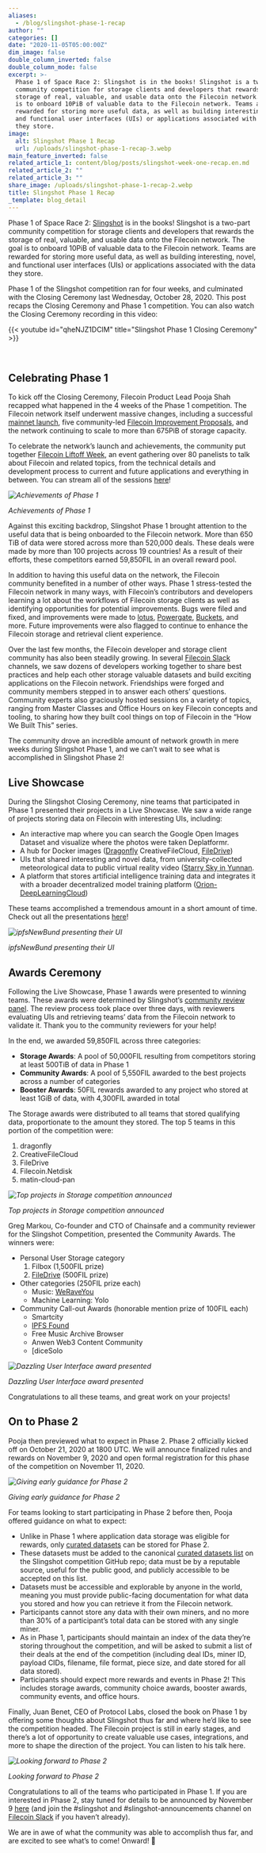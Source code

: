 ```yaml
---
aliases:
  - /blog/slingshot-phase-1-recap
author: ""
categories: []
date: "2020-11-05T05:00:00Z"
dim_image: false
double_column_inverted: false
double_column_mode: false
excerpt: >-
  Phase 1 of Space Race 2: Slingshot is in the books! Slingshot is a two-part
  community competition for storage clients and developers that rewards the
  storage of real, valuable, and usable data onto the Filecoin network. The goal
  is to onboard 10PiB of valuable data to the Filecoin network. Teams are
  rewarded for storing more useful data, as well as building interesting, novel,
  and functional user interfaces (UIs) or applications associated with the data
  they store.
image:
  alt: Slingshot Phase 1 Recap
  url: /uploads/slingshot-phase-1-recap-3.webp
main_feature_inverted: false
related_article_1: content/blog/posts/slingshot-week-one-recap.en.md
related_article_2: ""
related_article_3: ""
share_image: /uploads/slingshot-phase-1-recap-2.webp
title: Slingshot Phase 1 Recap
_template: blog_detail
---
```


Phase 1 of Space Race 2: [Slingshot](https://slingshot.filecoin.io/) is in the books! Slingshot is a two-part community competition for storage clients and developers that rewards the storage of real, valuable, and usable data onto the Filecoin network. The goal is to onboard 10PiB of valuable data to the Filecoin network. Teams are rewarded for storing more useful data, as well as building interesting, novel, and functional user interfaces (UIs) or applications associated with the data they store.

Phase 1 of the Slingshot competition ran for four weeks, and culminated with the Closing Ceremony last Wednesday, October 28, 2020. This post recaps the Closing Ceremony and Phase 1 competition. You can also watch the Closing Ceremony recording in this video:

{{< youtube id="qheNJZ1DClM" title="Slingshot Phase 1 Closing Ceremony" >}}

<br>

## Celebrating Phase 1

To kick off the Closing Ceremony, Filecoin Product Lead Pooja Shah recapped what happened in the 4 weeks of the Phase 1 competition. The Filecoin network itself underwent massive changes, including a successful [mainnet launch](https://filecoin.io/blog/journey-to-liftoff/), five community-led [Filecoin Improvement Proposals](https://github.com/filecoin-project/FIPs), and the network continuing to scale to more than 675PiB of storage capacity.

To celebrate the network’s launch and achievements, the community put together [Filecoin Liftoff Week](https://liftoff.filecoin.io/), an event gathering over 80 panelists to talk about Filecoin and related topics, from the technical details and development process to current and future applications and everything in between. You can stream all of the sessions [here](https://liftoff.filecoin.io/#mainTrack)!

_![Achievements of Phase 1](https://filecoin.io/vintage/images/blog/slingshot-p1-achieve.jpg "Achievements of Phase 1")_

_Achievements of Phase 1_

Against this exciting backdrop, Slingshot Phase 1 brought attention to the useful data that is being onboarded to the Filecoin network. More than 650 TiB of data were stored across more than 520,000 deals. These deals were made by more than 100 projects across 19 countries! As a result of their efforts, these competitors earned 59,850FIL in an overall reward pool.

In addition to having this useful data on the network, the Filecoin community benefited in a number of other ways. Phase 1 stress-tested the Filecoin network in many ways, with Filecoin’s contributors and developers learning a lot about the workflows of Filecoin storage clients as well as identifying opportunities for potential improvements. Bugs were filed and fixed, and improvements were made to [lotus](https://github.com/filecoin-project/lotus), [Powergate](https://docs.textile.io/powergate/), [Buckets](https://docs.textile.io/buckets/), and more. Future improvements were also flagged to continue to enhance the Filecoin storage and retrieval client experience.

Over the last few months, the Filecoin developer and storage client community has also been steadily growing. In several [Filecoin Slack](https://filecoin.io/slack) channels, we saw dozens of developers working together to share best practices and help each other storage valuable datasets and build exciting applications on the Filecoin network. Friendships were forged and community members stepped in to answer each others’ questions. Community experts also graciously hosted sessions on a variety of topics, ranging from Master Classes and Office Hours on key Filecoin concepts and tooling, to sharing how they built cool things on top of Filecoin in the “How We Built This” series.

The community drove an incredible amount of network growth in mere weeks during Slingshot Phase 1, and we can’t wait to see what is accomplished in Slingshot Phase 2!

## Live Showcase

During the Slingshot Closing Ceremony, nine teams that participated in Phase 1 presented their projects in a Live Showcase. We saw a wide range of projects storing data on Filecoin with interesting UIs, including:

- An interactive map where you can search the Google Open Images Dataset and visualize where the photos were taken Deplatformr.
- A hub for Docker images ([Dragonfly](https://d7y.io/)
  CreativeFileCloud, [FileDrive](http://filedrive.io/))
- UIs that shared interesting and novel data, from university-collected meteorological data to public virtual reality video ([Starry Sky in Yunnan](https://ah22192341-1.icoc.vc/).
- A platform that stores artificial intelligence training data and integrates it with a broader decentralized model training platform ([Orion-DeepLearningCloud](https://nbai.io/))

These teams accomplished a tremendous amount in a short amount of time. Check out all the presentations [here](https://youtu.be/qheNJZ1DClM?t=556)!

_![ipfsNewBund presenting their UI](https://filecoin.io/vintage/images/blog/slingshot-p1-ipfsnewbund.jpg)_

_ipfsNewBund presenting their UI_

## Awards Ceremony

Following the Live Showcase, Phase 1 awards were presented to winning teams. These awards were determined by Slingshot’s [community review panel](https://github.com/filecoin-project/slingshot#community-reviewers). The review process took place over three days, with reviewers evaluating UIs and retrieving teams’ data from the Filecoin network to validate it. Thank you to the community reviewers for your help!

In the end, we awarded 59,850FIL across three categories:

- **Storage Awards**: A pool of 50,000FIL resulting from competitors storing at least 500TiB of data in Phase 1
- **Community Awards**: A pool of 5,550FIL awarded to the best projects across a number of categories
- **Booster Awards**: 50FIL rewards awarded to any project who stored at least 1GiB of data, with 4,300FIL awarded in total

The Storage awards were distributed to all teams that stored qualifying data, proportionate to the amount they stored. The top 5 teams in this portion of the competition were:

1. dragonfly
2. CreativeFileCloud
3. FileDrive
4. Filecoin.Netdisk
5. matin-cloud-pan

_![Top projects in Storage competition announced](https://filecoin.io/vintage/images/blog/slingshot-p1-topprojects.jpg)_

_Top projects in Storage competition announced_

Greg Markou, Co-founder and CTO of Chainsafe and a community reviewer for the Slingshot Competition, presented the Community Awards. The winners were:

- Personal User Storage category
  1. Filbox (1,500FIL prize)
  2. [FileDrive](http://filedrive.io/) (500FIL prize)
- Other categories (250FIL prize each)
  - Music: [WeRaveYou](https://weraveyou.com/)
  - Machine Learning: Yolo
- Community Call-out Awards (honorable mention prize of 100FIL each)
  - Smartcity
  - [IPFS Found](https://docs.filecoin.io/developers/introduction/filecoin-and-ipfs/)
  - Free Music Archive Browser
  - Anwen Web3 Content Community
  - [diceSolo

_![Dazzling User Interface award presented](https://filecoin.io/vintage/images/blog/slingshot-p1-ui.jpg)_

_Dazzling User Interface award presented_

Congratulations to all these teams, and great work on your projects!

## On to Phase 2

Pooja then previewed what to expect in Phase 2. Phase 2 officially kicked off on October 21, 2020 at 1800 UTC. We will announce finalized rules and rewards on November 9, 2020 and open formal registration for this phase of the competition on November 11, 2020.

_![Giving early guidance for Phase 2](https://filecoin.io/vintage/images/blog/slingshot-p1-p2-guidance.jpg)_

_Giving early guidance for Phase 2_

For teams looking to start participating in Phase 2 before then, Pooja offered guidance on what to expect:

- Unlike in Phase 1 where application data storage was eligible for rewards, only [curated datasets](https://github.com/filecoin-project/slingshot/blob/master/datasets.md) can be stored for Phase 2.
- These datasets must be added to the canonical [curated datasets list](https://github.com/filecoin-project/slingshot/blob/master/datasets.md) on the Slingshot competition GitHub repo; data must be by a reputable source, useful for the public good, and publicly accessible to be accepted on this list.
- Datasets must be accessible and explorable by anyone in the world, meaning you must provide public-facing documentation for what data you stored and how you can retrieve it from the Filecoin network.
- Participants cannot store any data with their own miners, and no more than 30% of a participant’s total data can be stored with any single miner.
- As in Phase 1, participants should maintain an index of the data they’re storing throughout the competition, and will be asked to submit a list of their deals at the end of the competition (including deal IDs, miner ID, payload CIDs, filename, file format, piece size, and date stored for all data stored).
- Participants should expect more rewards and events in Phase 2! This includes storage awards, community choice awards, booster awards, community events, and office hours.

Finally, Juan Benet, CEO of Protocol Labs, closed the book on Phase 1 by offering some thoughts about Slingshot thus far and where he’d like to see the competition headed. The Filecoin project is still in early stages, and there’s a lot of opportunity to create valuable use cases, integrations, and more to shape the direction of the project. You can listen to his talk here.

_![Looking forward to Phase 2](https://filecoin.io/vintage/images/blog/slingshot-p1-p2-forward.jpg)_

_Looking forward to Phase 2_

Congratulations to all of the teams who participated in Phase 1. If you are interested in Phase 2, stay tuned for details to be announced by November 9 [here](https://slingshot.filecoin.io/) (and join the #slingshot and #slingshot-announcements channel on [Filecoin Slack](https://filecoin.io/slack) if you haven’t already).

We are in awe of what the community was able to accomplish thus far, and are excited to see what’s to come! Onward! 🚀
